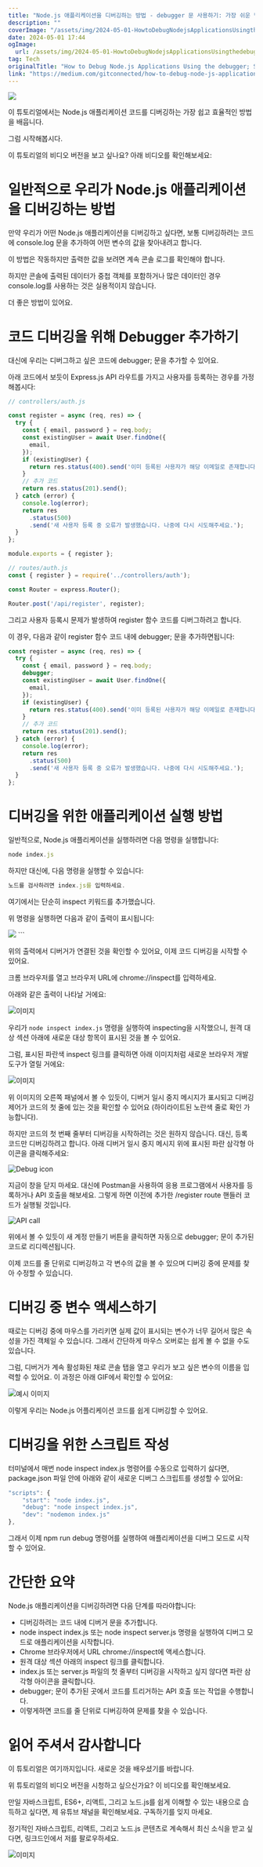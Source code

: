 ```yaml
---
title: "Node.js 애플리케이션을 디버깅하는 방법 - debugger 문 사용하기: 가장 쉬운 방법"
description: ""
coverImage: "/assets/img/2024-05-01-HowtoDebugNodejsApplicationsUsingthedebuggerStatementEasiestWay_0.png"
date: 2024-05-01 17:44
ogImage: 
  url: /assets/img/2024-05-01-HowtoDebugNodejsApplicationsUsingthedebuggerStatementEasiestWay_0.png
tag: Tech
originalTitle: "How to Debug Node.js Applications Using the debugger; Statement — Easiest Way"
link: "https://medium.com/gitconnected/how-to-debug-node-js-applications-using-the-debugger-statement-easiest-way-8902124a162e"
---
```



<img src="/assets/img/2024-05-01-HowtoDebugNodejsApplicationsUsingthedebuggerStatementEasiestWay_0.png" />

이 튜토리얼에서는 Node.js 애플리케이션 코드를 디버깅하는 가장 쉽고 효율적인 방법을 배웁니다.

그럼 시작해봅시다.

이 튜토리얼의 비디오 버전을 보고 싶나요? 아래 비디오를 확인해보세요:

<div class="content-ad"></div>

# 일반적으로 우리가 Node.js 애플리케이션을 디버깅하는 방법

만약 우리가 어떤 Node.js 애플리케이션을 디버깅하고 싶다면, 보통 디버깅하려는 코드에 console.log 문을 추가하여 어떤 변수의 값을 찾아내려고 합니다.

이 방법은 작동하지만 출력한 값을 보려면 계속 콘솔 로그를 확인해야 합니다.

하지만 콘솔에 출력된 데이터가 중첩 객체를 포함하거나 많은 데이터인 경우 console.log를 사용하는 것은 실용적이지 않습니다.

<div class="content-ad"></div>

더 좋은 방법이 있어요.

# 코드 디버깅을 위해 Debugger 추가하기

대신에 우리는 디버그하고 싶은 코드에 debugger; 문을 추가할 수 있어요.

아래 코드에서 보듯이 Express.js API 라우트를 가지고 사용자를 등록하는 경우를 가정해봅시다:

<div class="content-ad"></div>

```js
// controllers/auth.js

const register = async (req, res) => {
  try {
    const { email, password } = req.body;
    const existingUser = await User.findOne({
      email,
    });
    if (existingUser) {
      return res.status(400).send('이미 등록된 사용자가 해당 이메일로 존재합니다');
    }
    // 추가 코드
    return res.status(201).send();
  } catch (error) {
    console.log(error);
    return res
      .status(500)
      .send('새 사용자 등록 중 오류가 발생했습니다. 나중에 다시 시도해주세요.');
  }
};

module.exports = { register };

// routes/auth.js
const { register } = require('../controllers/auth');

const Router = express.Router();

Router.post('/api/register', register);
```

그리고 사용자 등록시 문제가 발생하여 register 함수 코드를 디버그하려고 합니다.

이 경우, 다음과 같이 register 함수 코드 내에 debugger; 문을 추가하면됩니다:

```js
const register = async (req, res) => {
  try {
    const { email, password } = req.body;
    debugger;
    const existingUser = await User.findOne({
      email,
    });
    if (existingUser) {
      return res.status(400).send('이미 등록된 사용자가 해당 이메일로 존재합니다');
    }
    // 추가 코드
    return res.status(201).send();
  } catch (error) {
    console.log(error);
    return res
      .status(500)
      .send('새 사용자 등록 중 오류가 발생했습니다. 나중에 다시 시도해주세요.');
  }
};
```

<div class="content-ad"></div>

# 디버깅을 위한 애플리케이션 실행 방법

일반적으로, Node.js 애플리케이션을 실행하려면 다음 명령을 실행합니다:

```js
node index.js
```

하지만 대신에, 다음 명령을 실행할 수 있습니다:

<div class="content-ad"></div>

```js
노드를 검사하려면 index.js를 입력하세요.
```

여기에서는 단순히 inspect 키워드를 추가했습니다.

위 명령을 실행하면 다음과 같이 출력이 표시됩니다:

<img src="/assets/img/2024-05-01-HowtoDebugNodejsApplicationsUsingthedebuggerStatementEasiestWay_1.png" />
```

<div class="content-ad"></div>

위의 출력에서 디버거가 연결된 것을 확인할 수 있어요, 이제 코드 디버깅을 시작할 수 있어요.

크롬 브라우저를 열고 브라우저 URL에 chrome://inspect를 입력하세요.

아래와 같은 출력이 나타날 거에요:

![이미지](/assets/img/2024-05-01-HowtoDebugNodejsApplicationsUsingthedebuggerStatementEasiestWay_2.png)

<div class="content-ad"></div>

우리가 `node inspect index.js` 명령을 실행하여 inspecting을 시작했으니, 원격 대상 섹션 아래에 새로운 대상 항목이 표시된 것을 볼 수 있어요.

그럼, 표시된 파란색 inspect 링크를 클릭하면 아래 이미지처럼 새로운 브라우저 개발 도구가 열릴 거에요:

![이미지](/assets/img/2024-05-01-HowtoDebugNodejsApplicationsUsingthedebuggerStatementEasiestWay_3.png)

위 이미지의 오른쪽 패널에서 볼 수 있듯이, 디버거 일시 중지 메시지가 표시되고 디버깅 제어가 코드의 첫 줄에 있는 것을 확인할 수 있어요 (하이라이트된 노란색 줄로 확인 가능합니다).

<div class="content-ad"></div>

하지만 코드의 첫 번째 줄부터 디버깅을 시작하려는 것은 원하지 않습니다. 대신, 등록 코드만 디버깅하려고 합니다. 아래 디버거 일시 중지 메시지 위에 표시된 파란 삼각형 아이콘을 클릭해주세요:

![Debug icon](/assets/img/2024-05-01-HowtoDebugNodejsApplicationsUsingthedebuggerStatementEasiestWay_4.png)

지금이 창을 닫지 마세요. 대신에 Postman을 사용하여 응용 프로그램에서 사용자를 등록하거나 API 호출을 해보세요. 그렇게 하면 이전에 추가한 /register route 핸들러 코드가 실행될 것입니다.

![API call](/assets/img/2024-05-01-HowtoDebugNodejsApplicationsUsingthedebuggerStatementEasiestWay_5.png)

<div class="content-ad"></div>

위에서 볼 수 있듯이 새 계정 만들기 버튼을 클릭하면 자동으로 debugger; 문이 추가된 코드로 리디렉션됩니다.

이제 코드를 줄 단위로 디버깅하고 각 변수의 값을 볼 수 있으며 디버깅 중에 문제를 찾아 수정할 수 있습니다.

# 디버깅 중 변수 액세스하기

때로는 디버깅 중에 마우스를 가리키면 실제 값이 표시되는 변수가 너무 길어서 많은 속성을 가진 객체일 수 있습니다. 그래서 간단하게 마우스 오버로는 쉽게 볼 수 없을 수도 있습니다.

<div class="content-ad"></div>

그럼, 디버거가 계속 활성화된 채로 콘솔 탭을 열고 우리가 보고 싶은 변수의 이름을 입력할 수 있어요. 이 과정은 아래 GIF에서 확인할 수 있어요:

![예시 이미지](/assets/img/2024-05-01-HowtoDebugNodejsApplicationsUsingthedebuggerStatementEasiestWay_6.png)

이렇게 우리는 Node.js 어플리케이션 코드를 쉽게 디버깅할 수 있어요.

# 디버깅을 위한 스크립트 작성

<div class="content-ad"></div>

터미널에서 매번 node inspect index.js 명령어를 수동으로 입력하기 싫다면, package.json 파일 안에 아래와 같이 새로운 디버그 스크립트를 생성할 수 있어요:

```js
"scripts": {
    "start": "node index.js",
    "debug": "node inspect index.js",
    "dev": "nodemon index.js"
},
```

그래서 이제 npm run debug 명령어를 실행하여 애플리케이션을 디버그 모드로 시작할 수 있어요.

# 간단한 요약

<div class="content-ad"></div>

Node.js 애플리케이션을 디버깅하려면 다음 단계를 따라야합니다:

- 디버깅하려는 코드 내에 디버거 문을 추가합니다.
- node inspect index.js 또는 node inspect server.js 명령을 실행하여 디버그 모드로 애플리케이션을 시작합니다.
- Chrome 브라우저에서 URL chrome://inspect에 액세스합니다.
- 원격 대상 섹션 아래의 inspect 링크를 클릭합니다.
- index.js 또는 server.js 파일의 첫 줄부터 디버깅을 시작하고 싶지 않다면 파란 삼각형 아이콘을 클릭합니다.
- debugger; 문이 추가된 곳에서 코드를 트리거하는 API 호출 또는 작업을 수행합니다.
- 이렇게하면 코드를 줄 단위로 디버깅하여 문제를 찾을 수 있습니다.

# 읽어 주셔서 감사합니다

이 튜토리얼은 여기까지입니다. 새로운 것을 배우셨기를 바랍니다.

<div class="content-ad"></div>

위 튜토리얼의 비디오 버전을 시청하고 싶으신가요? 이 비디오를 확인해보세요.

만일 자바스크립트, ES6+, 리액트, 그리고 노드.js를 쉽게 이해할 수 있는 내용으로 습득하고 싶다면, 제 유튜브 채널을 확인해보세요. 구독하기를 잊지 마세요.

정기적인 자바스크립트, 리액트, 그리고 노드.js 콘텐츠로 계속해서 최신 소식을 받고 싶다면, 링크드인에서 저를 팔로우하세요.

![이미지](/assets/img/2024-05-01-HowtoDebugNodejsApplicationsUsingthedebuggerStatementEasiestWay_7.png)